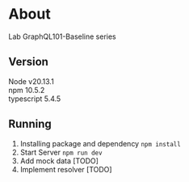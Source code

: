 # About

Lab  GraphQL101-Baseline series

## Version

Node v20.13.1  
npm 10.5.2  
typescript 5.4.5  

## Running

1. Installing package and dependency
  `npm install`
2. Start Server
   `npm run dev`
3. Add mock data [TODO]
4. Implement resolver [TODO]
